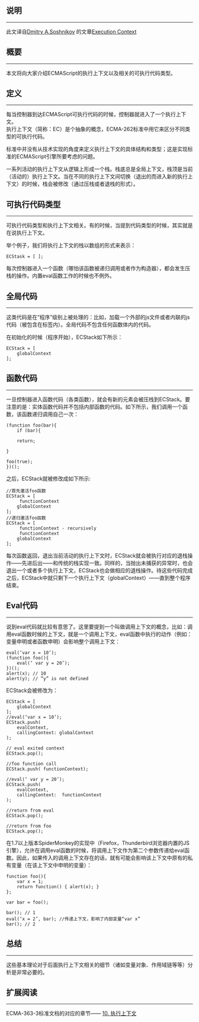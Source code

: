 说明
--------
* * *
此文译自[Dmitry A.Soshnikov](http://dmitrysoshnikov.com/) 的文章[Execution Context](http://dmitrysoshnikov.com/ecmascript/chapter-1-execution-contexts/)


概要
--------
* * *
本文将向大家介绍ECMAScript的执行上下文以及相关的可执行代码类型。  

定义
--------  
* * *
每当控制器到达ECMAScript可执行代码的时候，控制器就进入了一个执行上下文。  
执行上下文（简称：EC）是个抽象的概念，ECMA-262标准中用它来区分不同类型的可执行代码。 

标准中并没有从技术实现的角度来定义执行上下文的具体结构和类型；这是实现标准的ECMAScript引擎所要考虑的问题。

一系列活动的执行上下文从逻辑上形成一个栈。栈底总是全局上下文，栈顶是当前（活动的）执行上下文。当在不同的执行上下文间切换（退出的而进入新的执行上下文）的时候，栈会被修改（通过压栈或者退栈的形式）。 

可执行代码类型
--------
* * *
可执行代码类型和执行上下文相关。有的时候，当提到代码类型的时候，其实就是在说执行上下文。

举个例子，我们将执行上下文的栈以数组的形式来表示：
<pre><code>ECStask = [ ];</code></pre>

每次控制器进入一个函数（哪怕该函数被递归调用或者作为构造器），都会发生压栈的操作。内置eval函数工作的时候也不例外。

全局代码
--------
* * *
这类代码是在“程序”级别上被处理的：比如，加载一个外部的js文件或者内联的js代码（被包含在<script></script>标签内）。全局代码不包含任何函数体内的代码。

在初始化的时候（程序开始），ECStack如下所示：
<pre><code>ECStack = [
    globalContext
];</code></pre>

函数代码
--------
* * *
一旦控制器进入函数代码（各类函数），就会有新的元素会被压栈到ECStack。要注意的是：实体函数代码并不包括内部函数的代码。如下所示，我们调用一个函数，该函数递归调用自己一次：
<pre><code>(function foo(bar){
    if (bar){

    return;

}

foo(true);
})();</code></pre>

之后，ECStack就被修改成如下所示:
<pre><code>//首先激活foo函数
ECStack = [
    <foo> functionContext
    globalContext
];
//递归激活foo函数
ECStack = [
    <foo> functionContext - recursively
    <foo> functionContext
    globalContext
];</code></pre>

每次函数返回，退出当前活动的执行上下文时，ECStack就会被执行对应的退栈操作——先进后出——和传统的栈实现一致。同样的，当抛出未捕获的异常时，也会退出一个或者多个执行上下文，ECStack也会做相应的退栈操作。待这些代码完成之后，ECStack中就只剩下一个执行上下文（globalContext）——直到整个程序结束。

Eval代码
--------
* * *
说到eval代码就比较有意思了。这里要提到一个叫做调用上下文的概念，比如：调用eval函数时候的上下文，就是一个调用上下文，eval函数中执行的动作（例如：变量申明或者函数申明）会影响整个调用上下文：
<pre><code>eval(‘var x = 10’);
(function foo(){
    eval(‘ var y = 20’);
})();
alert(x); // 10
alert(y); // ”y” is not defined</code></pre>

ECStack会被修改为：
<pre><code>ECStack = [
    globalContext
];
//eval(‘var x = 10’);
ECStack.push(
    evalContext,
    callingContext: globalContext
);

// eval exited context
ECStack.pop();

//foo function call
ECStack.push(<foo> functionContext);

//eval(‘ var y = 20’);
ECStack.push(
    evalContext,
    callingContext: <foo> functionContext
);

//return from eval
ECStack.pop();

//return from foo
ECStack.pop();</code></pre>

在1.7以上版本SpiderMonkey的实现中（Firefox，Thunderbird浏览器内置的JS引擎），允许在调用eval函数的时候，将调用上下文作为第二个参数传递给eval函数。因此，如果传入的调用上下文存在的话，就有可能会影响该上下文中原有的私有变量（在该上下文中申明的变量）：
<pre><code>function foo(){
    var x = 1;
    return function() { alert(x); }
};

var bar = foo();

bar(); // 1
eval(‘x = 2’, bar); //传递上下文，影响了内部变量“var x”
bar(); // 2</code></pre>

总结
--------
* * *
这些基本理论对于后面执行上下文相关的细节（诸如变量对象、作用域链等等）分析是非常必要的。

扩展阅读
--------
* * *
ECMA-363-3标准文档的对应的章节—— [10. 执行上下文](http://bclary.com/2004/11/07/#a-10)
